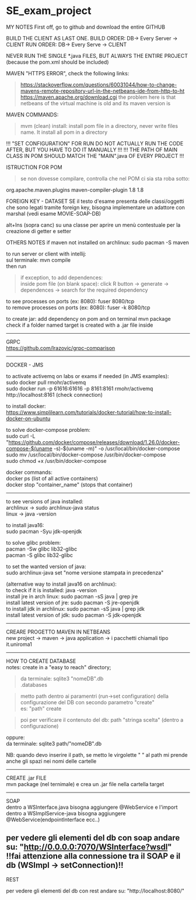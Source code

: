 # SE_exam_project

MY NOTES
First off, go to github and download the entire 
GITHUB

BUILD THE CLIENT AS LAST ONE.
BUILD ORDER: DB-> Every Server -> CLIENT
RUN ORDER: DB-> Every Serve -> CLIENT

NEVER RUN THE SINGLE *.java FILES, BUT ALWAYS THE ENTIRE PROJECT (because the pom.xml should be included)

MAVEN "HTTPS ERROR", check the following links:
>https://stackoverflow.com/questions/60031044/how-to-change-mavens-remote-repository-url-in-the-netbeans-ide-from-http-to-ht
>https://maven.apache.org/download.cgi
the problem here is that netbeans of the virtual machine is old and its maven version is 

MAVEN COMMANDS:
>mvm (clean) install: install pom file in a directory, never write files name. It install all pom in a directory

!!! "SET CONFIGURATION" FOR RUN DO NOT ACTUALLY RUN THE CODE AFTER, BUT YOU HAVE TO DO IT MANUALLY !!!
!!! THE PATH OF MAIN CLASS IN POM SHOULD MATCH THE "MAIN".java OF EVERY PROJECT !!!

ISTRUCTION FOR POM
>se non dovesse compilare, controlla che nel POM ci sia sta roba sotto:
<!-- sta parte serve per far compilare bene -->
<plugin>
  <groupId>org.apache.maven.plugins</groupId>
  <artifactId>maven-compiler-plugin</artifactId>
  <configuration>
      <source>1.8</source>
      <target>1.8</target>
  </configuration>
</plugin>
<!--AO-->

FOREIGN KEY - DATASET
SE il testo d'esame presenta delle classi/oggetti che sono legati tramite foreign key, bisogna
implementare un adattore con marshal (vedi esame MOVIE-SOAP-DB)

alt+Ins (sopra canc) su una classe per aprire un menù contestuale per la creazione di getter e setter

OTHERS NOTES
if maven not installed on archlinux: sudo pacman -S maven

to run server or client with intellij:  
sul terminale: mvn compile  
then run

>if exception, to add dependences:  
inside pom file (on blank space): click R button -> generate -> dependences -> search for the required dependency

to see processes on ports (ex: 8080):  fuser 8080/tcp   
to remove processes on ports (ex: 8080):  fuser -k 8080/tcp  

to create jar: add dependency on pom and on terminal mvn package  
check if a folder named target is created with a .jar file inside

----------------------------------------------------------------------------------------

GRPC  
https://github.com/lrazovic/grpc-comparison  

----------------------------------------------------------------------------------------
DOCKER - JMS 

to activate activemq on labs or exams if needed (in JMS examples):  
sudo docker pull rmohr/activemq  
sudo docker run -p 61616:61616 -p 8161:8161 rmohr/activemq  
http://localhost:8161 (check connection)  

to install docker:  
https://www.simplilearn.com/tutorials/docker-tutorial/how-to-install-docker-on-ubuntu  

to solve docker-compose problem:  
sudo curl -L "https://github.com/docker/compose/releases/download/1.26.0/docker-compose-$(uname -s)-$(uname -m)"  -o /usr/local/bin/docker-compose  
sudo mv /usr/local/bin/docker-compose /usr/bin/docker-compose  
sudo chmod +x /usr/bin/docker-compose  

docker commands:  
docker ps    (list of all active containers)  
docker stop "container_name"   (stops that container)

----------------------------------------------------------------------------------------

to see versions of java installed:  
archlinux -> sudo archlinux-java status  
linux -> java -version

to install java16:  
sudo pacman -Syu jdk-openjdk

to solve glibc problem:  
pacman -Sw glibc lib32-glibc  
pacman -S glibc lib32-glibc

to set the wanted version of java:  
sudo archlinux-java set "nome versione stampata in precedenza"

(alternative way to install java16 on archlinux):  
to check if it is installed: java -version  
install jre in arch linux: sudo pacman -sS java | grep jre  
install latest version of jre: sudo pacman -S jre-openjdk  
to install jdk in archlinux: sudo pacman -sS java | grep jdk  
install latest version of jdk: sudo pacman -S jdk-openjdk  

--------------------------------------------------------------------------- 
CREARE PROGETTO MAVEN IN NETBEANS  
new project -> maven -> java application -> i pacchetti chiamali tipo it.uniroma1  
 
--------------------------------------------------------------------------- 
HOW TO CREATE DATABASE  
notes: create in a "easy to reach" directory;
>da terminale: sqlite3 "nomeDB".db  
.databases  

>metto path dentro ai paramentri (run->set configuration) della configurazione del DB con secondo parametro "create"  
es: "path" create  

>poi per verificare il contenuto del db: path "stringa scelta"    (dentro a configurazione)  
  
oppure:  
da terminale: sqlite3 path/"nomeDB".db

NB: quando devo inserire il path, se metto le virgolette " " al path mi prende anche gli spazi nei nomi delle cartelle   

---------------------------------------------------------------------------

 CREATE .jar FILE  
 mvn package (nel ternimale) e crea un .jar file nella cartella target
 
--------------------------------------------------------------------------
 SOAP  
 dentro a WSInterface.java bisogna aggiungere @WebService e l'import  
 dentro a WSImplService-java bisogna aggiungere @WebService(endpointInterface ecc..)  
 
 per vedere gli elementi del db con soap andare su: "http://0.0.0.0:7070/WSInterface?wsdl"  
 !!fai attenzione alla connessione tra il SOAP e il db (WSImpl -> setConnection)!!
 ------------------------------------------------------------------------------  
 REST  

 per vedere gli elementi del db con rest andare su: "http://localhost:8080/"  

